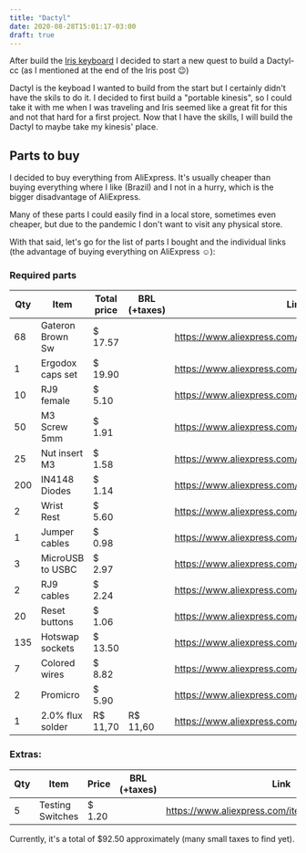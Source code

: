 ```yaml
---
title: "Dactyl"
date: 2020-08-28T15:01:17-03:00
draft: true
---
```


After build the [Iris keyboard](/iris) I decided to start a new quest to build
a Dactyl-cc (as I mentioned at the end of the Iris post 😉)

Dactyl is the keyboad I wanted to build from the start but I certainly didn't
have the skils to do it. I decided to first build a "portable kinesis", so I
could take it with me when I was traveling and Iris seemed like a great fit for
this and not that hard for a first project. Now that I have the skills, I will
build the Dactyl to maybe take my kinesis' place.

## Parts to buy

I decided to buy everything from AliExpress. It's usually cheaper than buying
everything where I like (Brazil) and I not in a hurry, which is the bigger
disadvantage of AliExpress.

Many of these parts I could easily find in a local store, sometimes even
cheaper, but due to the pandemic I don't want to visit any physical store.

With that said, let's go for the list of parts I bought and the individual
links (the advantage of buying everything on AliExpress ☺️):

### Required parts

Qty | Item              | Total price | BRL (+taxes) | Link
--- | ----------------- | ----------  | ------------ | ------------------------------------------------
68  | Gateron Brown Sw  | $ 17.57     |              | https://www.aliexpress.com/item/32980039972.html
1   | Ergodox caps set  | $ 19.90     |              | https://www.aliexpress.com/item/32895788424.html
10  | RJ9 female        | $ 5.10      |              | https://www.aliexpress.com/item/4001341125623.html
50  | M3 Screw 5mm      | $ 1.91      |              | https://www.aliexpress.com/item/4000220786440.html
25  | Nut insert M3     | $ 1.58      |              | https://www.aliexpress.com/item/33003887129.html
200 | IN4148 Diodes     | $ 1.14      |              | https://www.aliexpress.com/item/2025724181.html
2   | Wrist Rest        | $ 5.60      |              | https://www.aliexpress.com/item/32977646806.html
1   | Jumper cables     | $ 0.98      |              | https://www.aliexpress.com/item/33041631448.html
3   | MicroUSB to USBC  | $ 2.97      |              | https://www.aliexpress.com/item/33014954687.html
2   | RJ9 cables        | $ 2.24      |              | https://www.aliexpress.com/item/4001216996891.html
20  | Reset buttons     | $ 1.06      |              | https://www.aliexpress.com/item/32912175986.html
135 | Hotswap sockets   | $ 13.50     |              | https://www.aliexpress.com/item/4000019410050.html
7   | Colored wires     | $ 8.82      |              | https://www.aliexpress.com/item/32849118753.html
2   | Promicro          | $ 5.90      |              | https://www.aliexpress.com/item/32989454699.html
1   | 2.0% flux solder  | R$ 11,70    | R$ 11,60     | https://www.aliexpress.com/item/33006453680.html


### Extras:

Qty | Item              | Price       | BRL (+taxes) | Link
--- | ----------------- | ----------  | ------------ | ------------------------------------------------
5   | Testing Switches  | $ 1.20      |              | https://www.aliexpress.com/item/32956853282.html


Currently, it's a total of $92.50 approximately (many small taxes to find yet).
